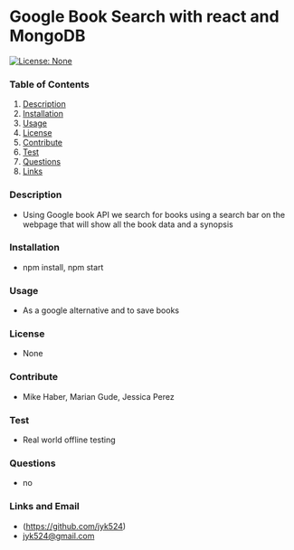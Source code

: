 # Google Book Search with react and MongoDB

  [![License: None](https://img.shields.io/badge/License-None-yellow.svg)](https://opensource.org/licenses/None)

  ### Table of Contents
  1. [Description](#description)
  2. [Installation](#installation)
  3. [Usage](#usage)
  4. [License](#license)
  5. [Contribute](#contribute)
  6. [Test](#test)
  7. [Questions](#questions)
  8. [Links](#links)
  
  ### Description
  * Using Google book API we search for books using a search bar on the webpage that will show all the book data and a synopsis
  ### Installation
  * npm install, npm start
  ### Usage
  * As a google alternative and to save books
  ### License
  * None
  ### Contribute
  * Mike Haber, Marian Gude, Jessica Perez
  ### Test
  * Real world offline testing
  ### Questions
  * no
  ### Links and Email
  * (https://github.com/jyk524)
  * jyk524@gmail.com
